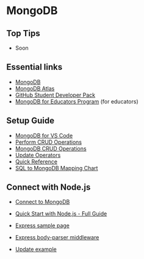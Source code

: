 # MongoDB

## Top Tips

- Soon

## Essential links

- [MongoDB](https://www.mongodb.com/)
- [MongoDB Atlas](https://www.mongodb.com/atlas)
- [GitHub Student Developer Pack](https://www.mongodb.com/students)
- [MongoDB for Educators Program](https://www.mongodb.com/academia) (for educators)

## Setup Guide

- [MongoDB for VS Code](https://www.mongodb.com/docs/mongodb-vscode/)
- [Perform CRUD Operations](https://www.mongodb.com/docs/mongodb-vscode/crud-ops/#std-label-vsce-crud)
- [MongoDB CRUD Operations](https://www.mongodb.com/docs/manual/crud/)
- [Update Operators](https://www.mongodb.com/docs/manual/reference/operator/update/)
- [Quick Reference](https://www.mongodb.com/docs/drivers/node/current/quick-reference/)
- [SQL to MongoDB Mapping Chart](https://www.mongodb.com/docs/v5.0/reference/sql-comparison/)

## Connect with Node.js

- [Connect to MongoDB](https://www.mongodb.com/docs/drivers/node/current/quick-start/connect-to-mongodb/)
- [Quick Start with Node.js - Full Guide](https://www.mongodb.com/docs/drivers/node/current/quick-start/)

- [Express sample page](https://expressjs.com/en/starter/hello-world.html)
- [Express body-parser middleware](https://expressjs.com/en/resources/middleware/body-parser.html)

- [Update example](https://www.mongodb.com/docs/v6.2/reference/method/db.collection.updateOne/#examples)